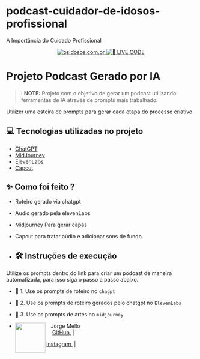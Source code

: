 # podcast-cuidador-de-idosos-profissional
A Importância do Cuidado Profissional

<p align="center">
<a href="https://osidosos.com.br/">
    <img 
        src="https://img.shields.io/badge/DIO-Code_The_Future-28DA77?logo=youtube" 
        alt="osidosos.com.br">
</a>
<a href="https://osidosos.com.br/">
<img 
    src="https://img.shields.io/badge/🔴_LIVE_CODE-FF5E72" 
    alt="🔴 LIVE CODE">
</a>
</p>

# Projeto Podcast Gerado por IA


 > ℹ️ **NOTE:** Projeto com o objetivo de gerar um podcast utilizando ferramentas de IA através de prompts mais trabalhado.

Utilizer uma esteira de prompts para gerar cada etapa do processo criativo.

## 💻 Tecnologias utilizadas no projeto

- [ChatGPT](https://chat.openai.com/) 
- [MidJourney](https://www.midjourney.com/app/)
- [ElevenLabs](https://beta.elevenlabs.io/)
- [Capcut](https://www.capcut.com/pt-br/)

## ✨ Como foi feito ?

- Roteiro gerado via chatgpt
- Audio gerado pela elevenLabs
- Midjourney Para gerar capas
- Capcut para tratar aúdio e adicionar sons de fundo

- ## 🛠️ Instruções de execução

Utilize os prompts dentro do link para criar um podcast de maneira automatizada, para isso siga o passo a passo abaixo.

- 🤖 1. Use os prompts de roteiro no `chagpt`
- 🤖 2. Use os prompts de roteiro gerados pelo chatgpt no  `ElevenLabs`
- 🤖 3. Use os prompts de artes no `midjourney`

- <p>
    <img 
      align=left 
      margin=10 
      width=80 
      src="https://cuidador.xyz/wp-content/uploads/2024/05/guia-pratico-cuidador-de-idoso-familiar-foi-criado-para-oferecer-orientacoes-uteis-aos-cuidadores-que-assumem-a-nobre-tarefa-de-cuidar-de-um-ente-querido-em-casa.jpg"
    />
    <p>&nbsp&nbsp&nbspJorge Mello<br>
    &nbsp&nbsp&nbsp
    <a 
        href="https://github.com/JorgeMello">
        GitHub
    </a>
    &nbsp;|&nbsp;

    <a 
        href="https://www.instagram.com/cuidadorpessoaidosa">
        Instagram
    </a>
    &nbsp;|&nbsp;</p>
</p>
